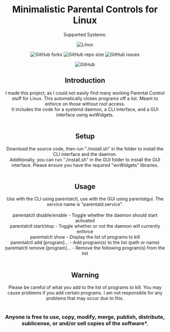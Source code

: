 <div align="center">
  
# Minimalistic Parental Controls for Linux
Supported Systems:
<br/>

![Linux](https://img.shields.io/badge/Linux-FCC624?style=for-the-badge&logo=linux&logoColor=black)

![GitHub forks](https://img.shields.io/github/forks/Techiesplash/ParentalControls)
![GitHub repo size](https://img.shields.io/github/repo-size/Techiesplash/ParentalControls)
![GitHub issues](https://img.shields.io/github/issues/Techiesplash/ParentalControls)

![GitHub](https://img.shields.io/github/license/Techiesplash/ParentalControls)

<h2>Introduction</h2>
I made this project, as I could not easily find many working Parental Control stuff for Linux.
This automatically closes programs off a list. Meant to enforce on those without root access.

<br />
It includes the code for a systemd daemon, a CLI interface, and a GUI interface using wxWidgets.
<br /><br />
<h2>Setup</h2>
Download the source code, then run "./install.sh" in the folder to install the CLI interface and the daemon. 
<br />
Additionally, you can run "./install.sh" in the GUI folder to install the GUI interface. Please ensure you have the required "wxWidgets" libraries.
<br /><br />
<h2>Usage</h2>
Use with the CLI using parentalctl, use with the GUI using parentalgui. The service name is "parentald.service".
<br /><br />
parentalctl disable/enable - Toggle whether the daemon should start activated<br />
parentalctl start/stop - Toggle whether or not the daemon will currently enforce<br />
parentalctl show - Display the list of programs to kill<br />
parentalctl add [program]... - Add program(s) to the list (path or name)<br />
parentalctl remove [program]... - Remove the following program(s) from the list
<br /><br />
<h2>Warning</h2>
Please be careful of what you add to the list of programs to kill. You may cause problems if you add certain programs. I am not responsible for any problems that may occur due to this.
<br /><br />
<h3>Anyone is free to use, copy, modify, merge, publish, distribute, sublicense, or and/or sell copies of the software*.</h3>
